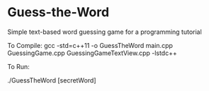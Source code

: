 # Guess-the-Word
Simple text-based word guessing game for a programming tutorial

To Compile:
gcc -std=c++11 -o GuessTheWord main.cpp GuessingGame.cpp GuessingGameTextView.cpp -lstdc++

To Run:

./GuessTheWord [secretWord]